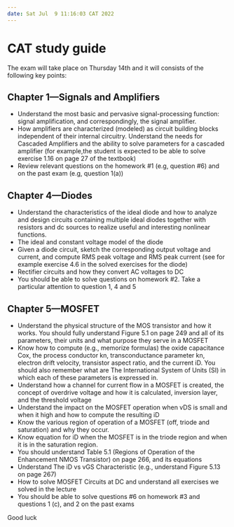 ```yaml
---
date: Sat Jul  9 11:16:03 CAT 2022
---
```

# CAT study guide
The exam will take place on Thursday 14th and it will consists of the following key points: 
## Chapter 1—Signals and Amplifiers
- Understand the most basic and pervasive signal-processing function: signal amplification, and correspondingly, the signal amplifier.
- How amplifiers are characterized (modeled) as circuit building blocks independent
of their internal circuitry.
Understand the needs for Cascaded Amplifiers and the ability to solve parameters for a cascaded amplifier (for example,the student is expected to be able to solve exercise 1.16 on page 27 of the textbook)
- Review relevant questions on the homework #1 (e.g, question #6) and on the past exam (e.g, question 1(a))


## Chapter 4—Diodes
- Understand the characteristics of the ideal diode and how to analyze and design circuits containing multiple ideal diodes together with resistors and dc sources to realize useful and interesting nonlinear functions.
- The ideal and constant voltage model of the diode
- Given a diode circuit, sketch the corresponding output voltage and current, and compute RMS peak voltage and RMS peak current (see for example exercise 4.6 in the solved exercises for the diode)
- Rectifier circuits and how they convert AC voltages to DC
- You should be able to solve questions on homework #2. Take a particular attention to question 1, 4 and 5

## Chapter 5—MOSFET
- Understand the physical structure of the MOS transistor and how it works. You should fully understand Figure 5.1 on page 249 and all of its parameters,
their units and what purpose they serve in a MOSFET
- Know how to compute (e.g., memorize formulas) the oxide capacitance Cox, the process conductor kn, transconductance parameter kn, electron drift velocity, transistor aspect ratio, and the current iD. You should also remember what are The International System of Units (SI) in which each of these parameters is expressed in.
- Understand how a channel for current flow in a MOSFET is created, the concept of overdrive voltage and how it is calculated, inversion layer, and the threshold voltage
- Understand the impact on the MOSFET operation when vDS is small and when it high and how to compute the resulting iD
- Know the various region of operation of a MOSFET (off, triode and saturation) and why they occur.
- Know equation for iD when the MOSFET is in the triode region and when it is in the saturation region.
- You should understand Table 5.1 (Regions of Operation of the Enhancement NMOS Transistor) on page 266, and its equations
- Understand The iD vs vGS Characteristic (e.g., understand Figure 5.13 on page 267)
- How to solve MOSFET Circuits at DC and understand all exercises we solved in the lecture
- You should be able to solve questions #6 on homework #3 and questions 1 (c), and 2 on the past exams

Good luck

